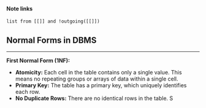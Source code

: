 #### Note links
```dataview
list from [[]] and !outgoing([[]])
```
## Normal Forms in DBMS
---
**First Normal Form (1NF):**
- **Atomicity:** Each cell in the table contains only a single value. This means no repeating groups or arrays of data within a single cell.
- **Primary Key:** The table has a primary key, which uniquely identifies each row.
- **No Duplicate Rows:** There are no identical rows in the table.
S